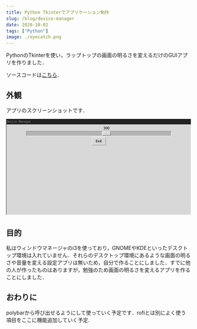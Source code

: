 ```yaml
---
title: Python Tkinterでアプリケーション制作
slug: /blog/device-manager
date: 2020-10-02
tags: ["Python"]
image: ./eyecatch.png
---
```


PythonのTkinterを使い，ラップトップの画面の明るさを変えるだけのGUIアプリを作りました．

ソースコードは[こちら](https://github.com/chaya2z/DeviceManager)．

## 外観

アプリのスクリーンショットです．

![スクリーンショット](../../assets/deviceManagerSS.jpg)

## 目的

私はウィンドウマネージャのi3を使っており，GNOMEやKDEといったデスクトップ環境は入れていません．それらのデスクトップ環境にあるような画面の明るさや音量を変える設定アプリは無いため，自分で作ることにしました．すでに他の人が作ったものはありますが，勉強のため画面の明るさを変えるアプリを作ることにしました．

## おわりに

polybarから呼び出せるようにして使っていく予定です．rofiとは別によく使う項目をここに機能追加していく予定.
